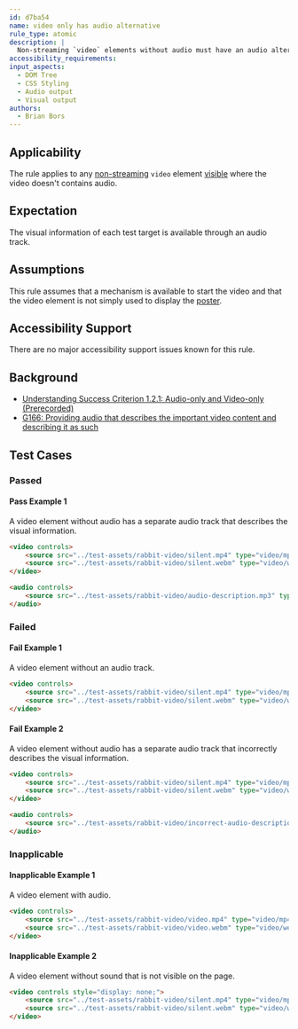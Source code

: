 ```yaml
---
id: d7ba54
name: video only has audio alternative
rule_type: atomic
description: |
  Non-streaming `video` elements without audio must have an audio alternative
accessibility_requirements:
input_aspects:
  - DOM Tree
  - CSS Styling
  - Audio output
  - Visual output
authors:
  - Brian Bors
---
```


## Applicability

The rule applies to any [non-streaming](#non-streaming-media-element) `video` element [visible](#visible) where the video doesn't contains audio.

## Expectation

The visual information of each test target is available through an audio track.

## Assumptions

This rule assumes that a mechanism is available to start the video and that the video element is not simply used to display the [poster](https://www.w3.org/TR/html5/semantics-embedded-content.html#element-attrdef-video-poster).

## Accessibility Support

There are no major accessibility support issues known for this rule.

## Background

- [Understanding Success Criterion 1.2.1: Audio-only and Video-only (Prerecorded)](https://www.w3.org/WAI/WCAG21/Understanding/audio-only-and-video-only-prerecorded)
- [G166: Providing audio that describes the important video content and describing it as such](https://www.w3.org/WAI/WCAG21/Techniques/general/G166)

## Test Cases

### Passed

#### Pass Example 1

A video element without audio has a separate audio track that describes the visual information.

```html
<video controls>
	<source src="../test-assets/rabbit-video/silent.mp4" type="video/mp4" />
	<source src="../test-assets/rabbit-video/silent.webm" type="video/webm" />
</video>

<audio controls>
	<source src="../test-assets/rabbit-video/audio-description.mp3" type="audio/mpeg" />
</audio>
```

### Failed

#### Fail Example 1

A video element without an audio track.

```html
<video controls>
	<source src="../test-assets/rabbit-video/silent.mp4" type="video/mp4" />
	<source src="../test-assets/rabbit-video/silent.webm" type="video/webm" />
</video>
```

#### Fail Example 2

A video element without audio has a separate audio track that incorrectly describes the visual information.

```html
<video controls>
	<source src="../test-assets/rabbit-video/silent.mp4" type="video/mp4" />
	<source src="../test-assets/rabbit-video/silent.webm" type="video/webm" />
</video>

<audio controls>
	<source src="../test-assets/rabbit-video/incorrect-audio-description.mp3" type="audio/mpeg" />
</audio>
```

### Inapplicable

#### Inapplicable Example 1

A video element with audio.

```html
<video controls>
	<source src="../test-assets/rabbit-video/video.mp4" type="video/mp4" />
	<source src="../test-assets/rabbit-video/video.webm" type="video/webm" />
</video>
```

#### Inapplicable Example 2

A video element without sound that is not visible on the page.

```html
<video controls style="display: none;">
	<source src="../test-assets/rabbit-video/silent.mp4" type="video/mp4" />
	<source src="../test-assets/rabbit-video/silent.webm" type="video/webm" />
</video>
```

